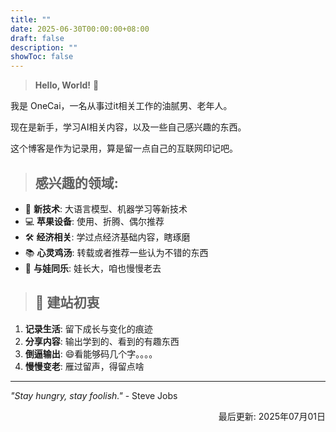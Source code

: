```yaml
---
title: ""
date: 2025-06-30T00:00:00+08:00
draft: false
description: ""
showToc: false
---
```


> **Hello, World!** 👋  

我是 OneCai，一名从事过it相关工作的油腻男、老年人。

现在是新手，学习AI相关内容，以及一些自己感兴趣的东西。

这个博客是作为记录用，算是留一点自己的互联网印记吧。

> ##  **感兴趣的领域**:

- 🤖 **新技术**: 大语言模型、机器学习等新技术
- 💻 **苹果设备**: 使用、折腾、偶尔推荐
- 🛠️ **经济相关**: 学过点经济基础内容，瞎琢磨
- 📚 **心灵鸡汤**: 转载或者推荐一些认为不错的东西
- 🤝 **与娃同乐**: 娃长大，咱也慢慢老去


> ## 🎨 建站初衷

1. **记录生活**: 留下成长与变化的痕迹
2. **分享内容**: 输出学到的、看到的有趣东西
3. **倒逼输出**: 😄看能够码几个字。。。。
4. **慢慢变老**: 雁过留声，得留点啥

---

*"Stay hungry, stay foolish."* - Steve Jobs

<div style="text-align: right;"> 最后更新: 2025年07月01日<div>
